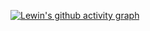 [![Lewin's github activity graph](https://github-readme-activity-graph.vercel.app/graph?username=LewinGerber&theme=github-compact)](https://github.com/ashutosh00710/github-readme-activity-graph)
